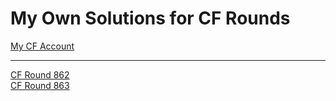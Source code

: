 <h1>My Own Solutions for CF Rounds</h1>
  
[My CF Account](https://codeforces.com/profile/Nedal)

<hr/>

[CF Round 862](Codeforces-Round-862/)
<br/>
[CF Round 863](Codeforces-Round-863/)
